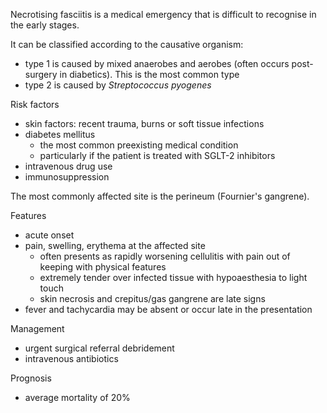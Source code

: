 Necrotising fasciitis is a medical emergency that is difficult to recognise in the early stages.  
  
It can be classified according to the causative organism:  
* type 1 is caused by mixed anaerobes and aerobes (often occurs post\-surgery in diabetics). This is the most common type
* type 2 is caused by *Streptococcus pyogenes*

  
Risk factors  
* skin factors: recent trauma, burns or soft tissue infections
* diabetes mellitus
	+ the most common preexisting medical condition
	+ particularly if the patient is treated with SGLT\-2 inhibitors
* intravenous drug use
* immunosuppression

  
The most commonly affected site is the perineum (Fournier's gangrene).  
  
Features  
* acute onset
* pain, swelling, erythema at the affected site
	+ often presents as rapidly worsening cellulitis with pain out of keeping with physical features
	+ extremely tender over infected tissue with hypoaesthesia to light touch
	+ skin necrosis and crepitus/gas gangrene are late signs
* fever and tachycardia may be absent or occur late in the presentation

  
Management  
* urgent surgical referral debridement
* intravenous antibiotics

  
Prognosis  
* average mortality of 20%
